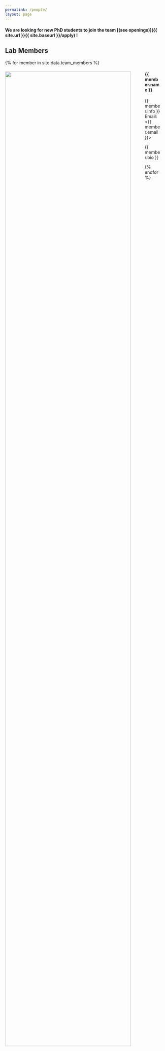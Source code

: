 ```yaml
---
permalink: /people/
layout: page
---
```


#### **We are looking for new PhD students to join the team** [(see openings)]({{ site.url }}{{ site.baseurl }}/apply) **!**


## Lab Members
{% for member in site.data.team_members %}

<div class="row mt-3">
  <div class="col-md-3 col-offset-md-1 clearfix">
    <img src="{{ site.url }}{{ site.baseurl }}/images/teampic/{{ member.photo }}" class="img-responsive" width="90%" style="float: left" /> </div>
  <div class="col-md-8 clearfix">
    <h4>{{ member.name }}</h4>
    <p>{{ member.info }}<br>Email: <{{ member.email }}></p>
    <p>{{ member.bio }}</p>
  </div>
</div>

{% endfor %}
